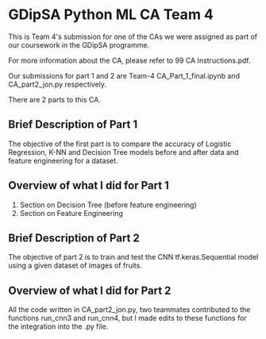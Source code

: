 # GDipSA Python ML CA Team 4

This is Team 4's submission for one of the CAs we were assigned as part of our coursework in the GDipSA programme.

For more information about the CA, please refer to 99 CA Instructions.pdf.

Our submissions for part 1 and 2 are Team-4 CA_Part_1_final.ipynb and CA_part2_jon.py respectively.

There are 2 parts to this CA. 

## Brief Description of Part 1

The objective of the first part is to compare the accuracy of Logistic Regression, K-NN and Decision Tree models before and after data and feature engineering for a dataset.

## Overview of what I did for Part 1

1) Section on Decision Tree (before feature engineering)
2) Section on Feature Engineering

## Brief Description of Part 2

The objective of part 2 is to train and test the CNN tf.keras.Sequential model using a given dataset of images of fruits.

## Overview of what I did for Part 2

All the code written in CA_part2_jon.py, two teammates contributed to the functions run_cnn3 and run_cnn4, but I made edits to these functions for the integration into the .py file.
